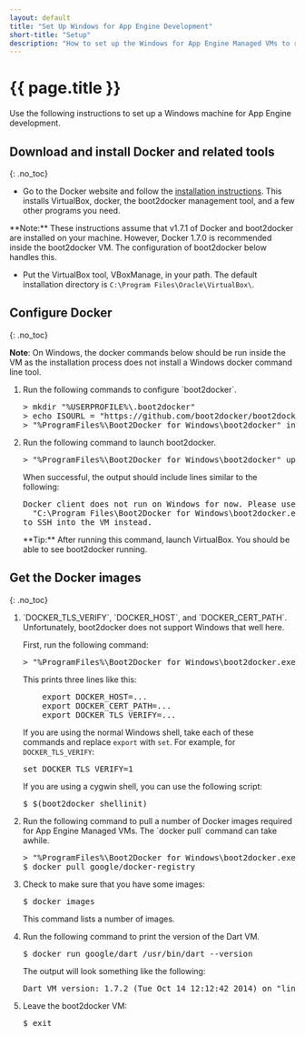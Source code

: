 ```yaml
---
layout: default
title: "Set Up Windows for App Engine Development"
short-title: "Setup"
description: "How to set up the Windows for App Engine Managed VMs to run Dart programs." 
---
```

  
# {{ page.title }}

Use the following instructions to set up a Windows machine for
App Engine development.

## Download and install Docker and related tools
{: .no_toc}

* Go to the Docker website and follow the
  <a href="http://docs.docker.com/installation/windows/">
  installation instructions</a>.
  This installs VirtualBox, docker,
  the boot2docker management tool, and a few other
  programs you need.

<aside class="alert alert-warning" markdown="1">
**Note:**
These instructions assume that v1.7.1 of Docker and boot2docker 
are installed on your machine.
However, Docker 1.7.0 is recommended inside the boot2docker VM.
The configuration of boot2docker below handles this.
</aside>

* Put the VirtualBox tool, VBoxManage, in your path.
  The default installation directory is
  `C:\Program Files\Oracle\VirtualBox\`. 

## Configure Docker
{: .no_toc}

<strong>Note</strong>: On Windows,
the docker commands below should be 
run inside the VM as the installation process does not install
a Windows docker command line tool.

  <ol markdown="1">
  <li markdown="1">Run the following commands to configure `boot2docker`.
<pre>
> mkdir "%USERPROFILE%\.boot2docker"
> echo ISOURL = "https://github.com/boot2docker/boot2docker/releases/download/v1.7.0/boot2docker.iso" > "%USERPROFILE%\.boot2docker\profile"
> "%ProgramFiles%\Boot2Docker for Windows\boot2docker" init
</pre>
  </li>
  <li markdown="1">Run the following command to launch boot2docker.
<pre>
> "%ProgramFiles%\Boot2Docker for Windows\boot2docker" up
</pre>

When successful, the output should include lines similar to the following:

<pre>
Docker client does not run on Windows for now. Please use
  "C:\Program Files\Boot2Docker for Windows\boot2docker.exe" ssh
to SSH into the VM instead.
</pre>
  </li>

  <aside class="alert alert-info" markdown="1">
  **Tip:** After running this command, launch VirtualBox.
  You should be able to see boot2docker running.
  </aside>
  </ol>

## Get the Docker images
{: .no_toc}

<ol markdown="1">
<li markdown="1"> `DOCKER_TLS_VERIFY`, `DOCKER_HOST`, and `DOCKER_CERT_PATH`.
   Unfortunately, boot2docker does not support Windows that well here.

First, run the following command:

<pre>
> "%ProgramFiles%\Boot2Docker for Windows\boot2docker.exe" shellinit
</pre>

This prints three lines like this:

<pre>
    export DOCKER_HOST=...
    export DOCKER_CERT_PATH=...
    export DOCKER_TLS_VERIFY=...
</pre>

If you are using the normal Windows shell, take each of these commands
and replace `export` with `set`. For example, for `DOCKER_TLS_VERIFY`:

<pre>
set DOCKER_TLS_VERIFY=1
</pre>

If you are using a cygwin shell, you can use the following script:

<pre>
$ $(boot2docker shellinit)
</pre>

</li>

<li markdown="1">Run the following command to pull a number of Docker
    images required for App Engine Managed VMs.
    The `docker pull` command can take awhile.

<pre>
> "%ProgramFiles%\Boot2Docker for Windows\boot2docker.exe" ssh
$ docker pull google/docker-registry
</pre>
</li>

<li markdown="1"> Check to make sure that you have some images:

<pre>
$ docker images
</pre>

This command lists a number of images.
</li>

<li markdown="1"> Run the following command to print the version of the
    Dart VM. 

<pre>
$ docker run google/dart /usr/bin/dart --version
</pre>

The output will look something like the following:

<pre>
Dart VM version: 1.7.2 (Tue Oct 14 12:12:42 2014) on "linux_x64"
</pre>
</li>

<li markdown="1"> Leave the boot2docker VM:

<pre>
$ exit
</pre>
</li>
</ol>
